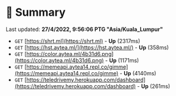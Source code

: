 # 📖 Summary
Last updated: **27/4/2022, 9:56:06 PTG "Asia/Kuala_Lumpur"**

- `GET` [https://shrt.ml](https://shrt.ml) - **Up** (2317ms)
- `GET` [https://hst.aytea.ml/](https://hst.aytea.ml/) - **Up** (358ms)
- `GET` [https://color.aytea.ml/4b31d6.png](https://color.aytea.ml/4b31d6.png) - **Up** (1171ms)
- `GET` [https://memeapi.aytea14.repl.co/gimme](https://memeapi.aytea14.repl.co/gimme) - **Up** (4140ms)
- `GET` [https://teledrivemy.herokuapp.com/dashboard](https://teledrivemy.herokuapp.com/dashboard) - **Up** (261ms)
